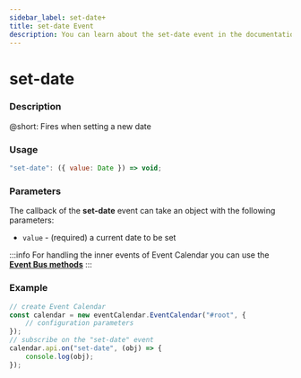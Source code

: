 ```yaml
---
sidebar_label: set-date+
title: set-date Event
description: You can learn about the set-date event in the documentation of the DHTMLX JavaScript Event Calendar library. Browse developer guides and API reference, try out code examples and live demos, and download a free 30-day evaluation version of DHTMLX Event Calendar.
---
```


# set-date

### Description

@short: Fires when setting a new date

### Usage

~~~jsx {}
"set-date": ({ value: Date }) => void;
~~~

### Parameters

The callback of the **set-date** event can take an object with the following parameters:

- `value` - (required) a current date to be set

:::info
For handling the inner events of Event Calendar you can use the [**Event Bus methods**](api/overview/eventbus_overview.md)
:::

### Example

~~~jsx {6-8}
// create Event Calendar
const calendar = new eventCalendar.EventCalendar("#root", {
	// configuration parameters
});
// subscribe on the "set-date" event
calendar.api.on("set-date", (obj) => {
	console.log(obj);
});
~~~
